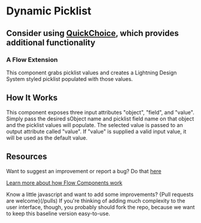 # Dynamic Picklist #

 ## Consider using [QuickChoice](https://github.com/alexed1/LightningFlowComponents/tree/master/flow_screen_components/quickChoiceFSCproject), which provides additional functionality ##

### A Flow Extension  ###

This component grabs picklist values and creates a Lightning Design System styled picklist populated with those values.

## How It Works ##

This component exposes three input attributes "object", "field", and "value". Simply pass the desired sObject name and picklist field name on that object and the picklist values will populate. The selected value is passed to an output attribute called "value". If "value" is supplied a valid input value, it will be used as the default value.



## Resources ##

Want to suggest an improvement or report a bug? Do that [here](/issues)

[Learn more about how Flow Components work](/README.md)

Know a little javascript and want to add some improvements? {Pull requests are welcome}(/pulls) If you're thinking of adding much complexity to the user interface, though, you probably should fork the repo, because we want to keep this baseline version easy-to-use.
